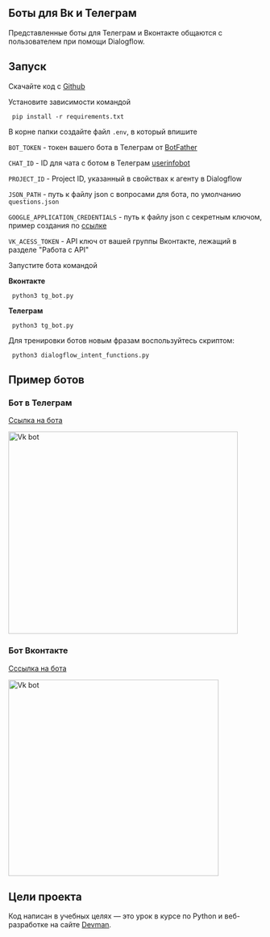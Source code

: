 ## Боты для Вк и Телеграм

Представленные боты для Телеграм и Вконтакте общаются с пользователем при помощи Dialogflow.

## Запуск

Скачайте код с [Github](https://github.com/Shirlusha/dvmn-support-bot)

Установите зависимости командой

```
 pip install -r requirements.txt
 ```

В корне папки создайте файл ```.env```, в который впишите

```BOT_TOKEN``` - токен вашего бота в Телеграм от [BotFather](https://telegram.me/BotFather)

```CHAT_ID``` - ID для чата с ботом в Телеграм [userinfobot](https://telegram.me/userinfobot)

```PROJECT_ID``` - Project ID, указанный в свойствах к агенту в Dialogflow

```JSON_PATH``` - путь к файлу json c вопросами для бота, по умолчанию ```questions.json```

```GOOGLE_APPLICATION_CREDENTIALS``` - путь к файлу json с секретным ключом, пример создания
по [ссылке](https://cloud.google.com/docs/authentication/getting-started)

```VK_ACESS_TOKEN``` - API ключ от вашей группы Вконтакте, лежащий в разделе "Работа с API"

Запустите бота командой

**Вконтакте**

 ```
  python3 tg_bot.py
 ```

**Телеграм**

 ```
  python3 tg_bot.py
 ```

Для тренировки ботов новым фразам воспользуйтесь скриптом:

 ```
  python3 dialogflow_intent_functions.py
 ```

## Пример ботов

### Бот в Телеграм

[Ссылка на бота](https://t.me/shdvmnsupportbot)

<img src='screenshots/tg_bot.gif' alt="Vk bot" width="455" height="401"/>

### Бот Вконтакте

[Сссылка на бота](https://vk.com/im?sel=-207140008)

<img src='screenshots/vk_bot.gif' alt="Vk bot" width="417" height="389"/>

## Цели проекта

Код написан в учебных целях — это урок в курсе по Python и веб-разработке на сайте [Devman](https://dvmn.org).
